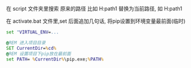 在 script 文件夹里搜索 原来的路径 比如 H:path1 替换为当前路径, 如 H:path1

在 activate.bat 文件里,set 后面追加几句话, 将pip设置到环境变量最前面(临时)

```bat
set "VIRTUAL_ENV=...

@REM 进入项目目录
SET CurrentDir=%cd%
@REM 设置项目下pip放在最前面
set PATH= %CurrentDir%\pip.exe;%PATH%

```
